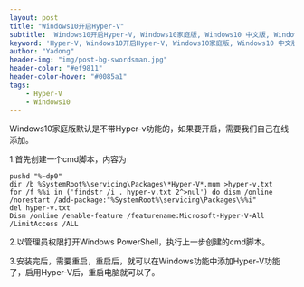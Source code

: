 ```yaml
---
layout: post
title: "Windows10开启Hyper-V"
subtitle: 'Windows10开启Hyper-V, Windows10家庭版, Windows10 中文版, Windows10普通版, 开启Hyper-V'
keyword: 'Hyper-V, Windows10开启Hyper-V, Windows10家庭版, Windows10 中文版, Windows10普通版, 开启Hyper-V'
author: "Yadong"
header-img: "img/post-bg-swordsman.jpg"
header-color: "#ef9811"
header-color-hover: "#0085a1"
tags:
    - Hyper-V
    - Windows10
---
```



Windows10家庭版默认是不带Hyper-v功能的，如果要开启，需要我们自己在线添加。

1.首先创建一个cmd脚本，内容为

```
pushd "%~dp0"
dir /b %SystemRoot%\servicing\Packages\*Hyper-V*.mum >hyper-v.txt
for /f %%i in ('findstr /i . hyper-v.txt 2^>nul') do dism /online /norestart /add-package:"%SystemRoot%\servicing\Packages\%%i"
del hyper-v.txt
Dism /online /enable-feature /featurename:Microsoft-Hyper-V-All /LimitAccess /ALL
```

2.以管理员权限打开Windows PowerShell，执行上一步创建的cmd脚本。

3.安装完后，需要重启，重启后，就可以在Windows功能中添加Hyper-V功能了，启用Hyper-V后，重启电脑就可以了。